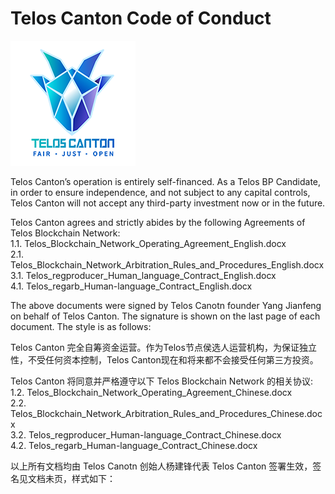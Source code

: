 # Telos Canton Code of Conduct

![](https://raw.githubusercontent.com/Telos-Canton/TelosCanton-Docs/master/images/telos-canton-logo-slogan-200X200.png)

Telos Canton’s operation is entirely self-financed. As a Telos BP Candidate, in order to ensure independence, and not subject to any capital controls, Telos Canton will not accept any third-party investment now or in the future.

Telos Canton agrees and strictly abides by the following Agreements of Telos Blockchain Network:  
1.1. Telos_Blockchain_Network_Operating_Agreement_English.docx  
2.1. Telos_Blockchain_Network_Arbitration_Rules_and_Procedures_English.docx  
3.1. Telos_regproducer_Human_language_Contract_English.docx  
4.1. Telos_regarb_Human-language_Contract_English.docx 

The above documents were signed by Telos Canotn founder Yang Jianfeng on behalf of Telos Canton. The signature is shown on the last page of each document. The style is as follows: 

Telos Canton 完全自筹资金运营。作为Telos节点侯选人运营机构，为保证独立性，不受任何资本控制，Telos Canton现在和将来都不会接受任何第三方投资。

Telos Canton 将同意并严格遵守以下 Telos Blockchain Network 的相关协议:  
1.2. Telos_Blockchain_Network_Operating_Agreement_Chinese.docx  
2.2. Telos_Blockchain_Network_Arbitration_Rules_and_Procedures_Chinese.docx  
3.2. Telos_regproducer_Human-language_Contract_Chinese.docx  
4.2. Telos_regarb_Human-language_Contract_Chinese.docx

以上所有文档均由 Telos Canotn 创始人杨建锋代表 Telos Canton 签署生效，签名见文档未页，样式如下：